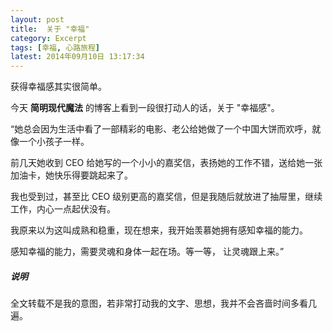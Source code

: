 ```yaml
---
layout: post
title:  关于 "幸福"
category: Excerpt
tags: [幸福, 心路旅程]
latest: 2014年09月10日 13:17:34
---
```


获得幸福感其实很简单。

今天 **简明现代魔法** 的博客上看到一段很打动人的话，关于 "幸福感"。

“她总会因为生活中看了一部精彩的电影、老公给她做了一个中国大饼而欢呼，就像一个小孩子一样。

前几天她收到 CEO 给她写的一个小小的嘉奖信，表扬她的工作不错，送给她一张加油卡，她快乐得要跳起来了。

我也受到过，甚至比 CEO 级别更高的嘉奖信，但是我随后就放进了抽屉里，继续工作，内心一点起伏没有。

我原来以为这叫成熟和稳重，现在想来，我开始羡慕她拥有感知幸福的能力。

感知幸福的能力，需要灵魂和身体一起在场。等一等， 让灵魂跟上来。”

##### **说明**

全文转载不是我的意图，若非常打动我的文字、思想，我并不会吝啬时间多看几遍。
